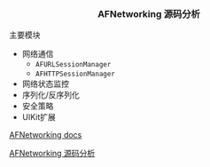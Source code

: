 ### <p align="center">AFNetworking  源码分析



主要模块

- 网络通信 
  - `AFURLSessionManager`
  - `AFHTTPSessionManager`
- 网络状态监控
- 序列化/反序列化
- 安全策略
- UIKit扩展



[AFNetworking docs](http://cocoadocs.org/docsets/AFNetworking/3.1.0)

[AFNetworking 源码分析](https://www.jianshu.com/p/856f0e26279d)